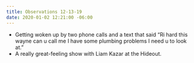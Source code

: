 ```yaml
---
title: Observations 12-13-19
date: 2020-01-02 12:21:00 -06:00
---
```


- Getting woken up by two phone calls and a text that said “Ri hard this wayne can u call me I have some plumbing problems I need u to look at.”
- A really great-feeling show with Liam Kazar at the Hideout.
